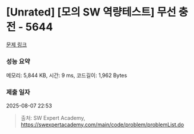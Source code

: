 # [Unrated] [모의 SW 역량테스트] 무선 충전 - 5644 

[문제 링크](https://swexpertacademy.com/main/code/problem/problemDetail.do?contestProbId=AWXRDL1aeugDFAUo) 

### 성능 요약

메모리: 5,844 KB, 시간: 9 ms, 코드길이: 1,962 Bytes

### 제출 일자

2025-08-07 22:53



> 출처: SW Expert Academy, https://swexpertacademy.com/main/code/problem/problemList.do